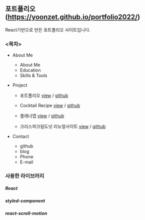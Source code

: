 ## 포트폴리오 (https://yoonzet.github.io/portfolio2022/)

React기반으로 만든 포트폴리오 사이트입니다.

### <목차>

- About Me
  - About Me
  - Education
  - Skills & Tools
- Project

  - 포트폴리오 [view](https://yoonzet.github.io/portfolio2022/) / [github](https://github.com/yoonzet/portfolio2022)

  - Cocktail Recipe [view](https://yoonzet.github.io/cocktailRecipe/) / [github](https://github.com/yoonzet/cocktailRecipe)
  - 플래너앱 [view](https://yoonzet.github.io/chromApp/) / [github](https://github.com/yoonzet/chromApp)
  - 크리스피크림도넛 리뉴얼사이트 [view](https://yoonzet.github.io/krispykreme_dounut/) / [github](https://github.com/yoonzet/krispykreme_dounut)

- Contact
  - github
  - blog
  - Phone
  - E-mail

### 사용한 라이브러리

##### React

##### styled-component

##### react-scroll-motion
